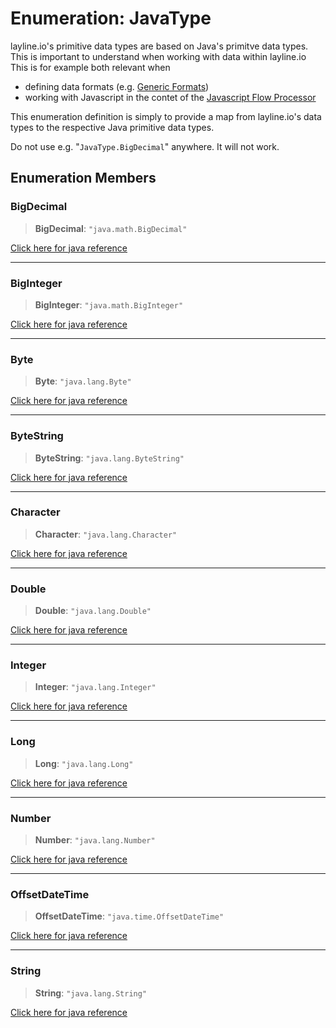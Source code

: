 # Enumeration: JavaType

layline.io's primitive data types are based on Java's primitve data types. This is important to understand when working with data within layline.io
This is for example both relevant when
* defining data formats (e.g. [Generic Formats](/docs/assets/formats/asset-format-generic))
* working with Javascript in the contet of the [Javascript Flow Processor](/docs/assets/processors-flow/asset-flow-javascript)

This enumeration definition is simply to provide a map from layline.io's data types to the respective Java primitive data types.

Do not use e.g. "`JavaType.BigDecimal`" anywhere. It will not work.

## Enumeration Members

### BigDecimal

> **BigDecimal**: `"java.math.BigDecimal"`

[Click here for java reference](https://docs.oracle.com/javase/8/docs/api/java/math/BigDecimal.html)

***

### BigInteger

> **BigInteger**: `"java.math.BigInteger"`

[Click here for java reference](https://docs.oracle.com/javase/8/docs/api/java/math/BigInteger.html)

***

### Byte

> **Byte**: `"java.lang.Byte"`

[Click here for java reference](https://docs.oracle.com/javase/8/docs/api/java/lang/Byte.html)

***

### ByteString

> **ByteString**: `"java.lang.ByteString"`

[Click here for java reference](https://docs.oracle.com/javase/8/docs/api/java/lang/Byte.html)

***

### Character

> **Character**: `"java.lang.Character"`

[Click here for java reference](https://docs.oracle.com/javase/8/docs/api/java/lang/Character.html)

***

### Double

> **Double**: `"java.lang.Double"`

[Click here for java reference](https://docs.oracle.com/javase/8/docs/api/java/lang/Double.html)

***

### Integer

> **Integer**: `"java.lang.Integer"`

[Click here for java reference](https://docs.oracle.com/javase/8/docs/api/java/lang/Integer.html)

***

### Long

> **Long**: `"java.lang.Long"`

[Click here for java reference](https://docs.oracle.com/javase/8/docs/api/java/lang/Long.html)

***

### Number

> **Number**: `"java.lang.Number"`

[Click here for java reference](https://docs.oracle.com/javase/8/docs/api/java/lang/Number.html)

***

### OffsetDateTime

> **OffsetDateTime**: `"java.time.OffsetDateTime"`

[Click here for java reference](https://docs.oracle.com/javase/8/docs/api/java/time/OffsetDateTime.html)

***

### String

> **String**: `"java.lang.String"`

[Click here for java reference](https://docs.oracle.com/javase/8/docs/api/java/lang/String.html)
